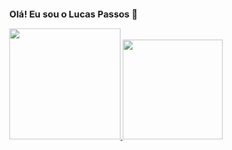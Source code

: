 ### Olá! Eu sou o Lucas Passos 👋

<div>
  <a href="https://github.com/LucasPassos13">
   <img height="200em" src="https://github-readme-stats.vercel.app/api?username=LucasPassos13&show_icons=true&theme=algolia&include_all_commits=true&count_private=false"/>
  <img height="180em" src="https://github-readme-stats.vercel.app/api/top-langs/?username=LucasPassos13&layout=compact&langs_count=10&theme=algolia"/>
</div>
